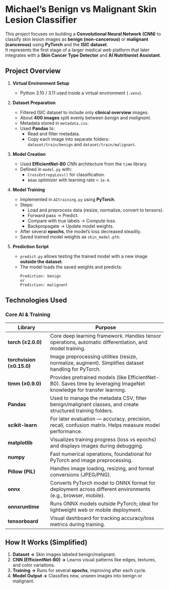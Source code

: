 # Michael’s Benign vs Malignant Skin Lesion Classifier

This project focuses on building a **Convolutional Neural Network (CNN)** to classify skin lesion images as **benign (non-cancerous)** or **malignant (cancerous)** using **PyTorch** and the **ISIC dataset**.  
It represents the first stage of a larger medical web platform that later integrates with a **Skin Cancer Type Detector** and **AI Nutritionist Assistant**.



## Project Overview

1. **Virtual Environment Setup**
   - Python 3.10 / 3.11 used inside a virtual environment (`.venv`).

2. **Dataset Preparation**
   - Filtered ISIC dataset to include only **clinical overview** images.
   - About **400 images** split evenly between *benign* and *malignant*.
   - Metadata stored in `metadata.csv`.
   - Used **Pandas** to:
     - Read and filter metadata.
     - Copy each image into separate folders:  
       `dataset/train/benign` and `dataset/train/malignant`.

3. **Model Creation**
   - Used **EfficientNet-B0** CNN architecture from the `timm` library.
   - Defined in `model.py` with:
     - `CrossEntropyLoss()` for classification.
     - `Adam` optimizer with learning rate = `1e-4`.

4. **Model Training**
   - Implemented in `AItraining.py` using **PyTorch**.
   - Steps:
     - Load and preprocess data (resize, normalize, convert to tensors).
     - Forward pass → Predict.
     - Compare with true labels → Compute loss.
     - Backpropagate → Update model weights.
   - After several **epochs**, the model’s loss decreased steadily.
   - Saved trained model weights as `skin_model.pth`.

5. **Prediction Script**
   - `predict.py` allows testing the trained model with a new image **outside the dataset**.
   - The model loads the saved weights and predicts:
     ```
     Prediction: benign
     or
     Prediction: malignant
     ```



## Technologies Used

### Core AI & Training
| Library | Purpose |
|----------|----------|
| **torch (≥2.0.0)** | Core deep learning framework. Handles tensor operations, automatic differentiation, and model training. |
| **torchvision (≥0.15.0)** | Image preprocessing utilities (resize, normalize, augment). Simplifies dataset handling for PyTorch. |
| **timm (≥0.9.0)** | Provides pretrained models (like EfficientNet-B0). Saves time by leveraging ImageNet knowledge for transfer learning. |
| **Pandas** | Used to manage the metadata CSV, filter benign/malignant classes, and create structured training folders. |
| **scikit-learn** | For later evaluation — accuracy, precision, recall, confusion matrix. Helps measure model performance. |
| **matplotlib** | Visualizes training progress (loss vs epochs) and displays images during debugging. |
| **numpy** | Fast numerical operations, foundational for PyTorch and image preprocessing. |
| **Pillow (PIL)** | Handles image loading, resizing, and format conversions (JPEG/PNG). |
| **onnx** | Converts PyTorch model to ONNX format for deployment across different environments (e.g., browser, mobile). |
| **onnxruntime** | Runs ONNX models outside PyTorch; ideal for lightweight web or mobile deployment. |
| **tensorboard** | Visual dashboard for tracking accuracy/loss metrics during training. |



## How It Works (Simplified)

1. **Dataset →** Skin images labeled benign/malignant.
2. **CNN (EfficientNet-B0) →** Learns visual patterns like edges, textures, and color variations.
3. **Training →** Runs for several **epochs**, improving after each cycle.
4. **Model Output →** Classifies new, unseen images into benign or malignant.

